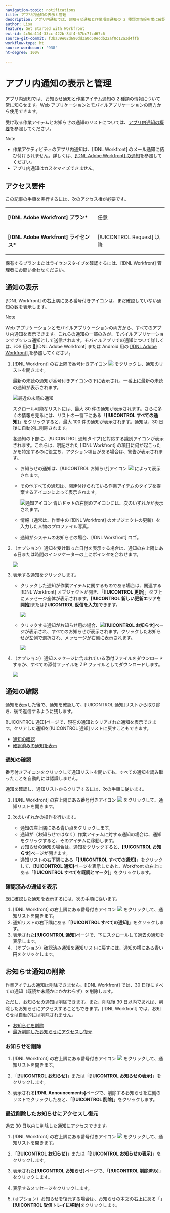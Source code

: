 ```yaml
---
navigation-topic: notifications
title: アプリ内通知の表示と管理
description: アプリ内通知では、お知らせ通知と作業項目通知の 2 種類の情報を常に確認できます。Web アプリケーションとモバイルアプリケーションの両方から利用できます」
author: Lisa
feature: Get Started with Workfront
exl-id: 4c5da114-33cc-422b-84f4-67bc7fcd67c6
source-git-commit: f3ba39e02d690dd3a0d50ecdb22af0c12a3d4ffb
workflow-type: ht
source-wordcount: '938'
ht-degree: 100%

---
```


# アプリ内通知の表示と管理

アプリ内通知では、お知らせ通知と作業アイテム通知の 2 種類の情報について常に知らせます。Web アプリケーションとモバイルアプリケーションの両方から使用できます。

受け取る作業アイテムとお知らせの通知のリストについては、[アプリ内通知の概要](../../workfront-basics/using-notifications/in-app-notifications-overview.md)を参照してください。

>[!NOTE]
>
>* 作業アクティビティのアプリ内通知は、[!DNL Workfront] のメール通知に結び付けられません。詳しくは、[[!DNL Adobe Workfront]  の通知](../../workfront-basics/using-notifications/wf-notifications.md)を参照してください。
>* アプリ内通知はカスタマイズできません。
>



## アクセス要件

この記事の手順を実行するには、次のアクセス権が必要です。

<table style="table-layout:auto"> 
 <col> 
 </col> 
 <col> 
 </col> 
 <tbody> 
  <tr> 
   <td role="rowheader"><strong>[!DNL Adobe Workfront] プラン*</strong></td> 
   <td> <p>任意</p> </td> 
  </tr> 
  <tr> 
   <td role="rowheader"><strong>[!DNL Adobe Workfront] ライセンス*</strong></td> 
   <td> <p>[!UICONTROL Request] 以降</p> </td> 
  </tr> 
 </tbody> 
</table>

保有するプランまたはライセンスタイプを確認するには、[!DNL Workfront] 管理者にお問い合わせください。

## 通知の表示

[!DNL Workfront] の右上隅にある番号付きアイコンは、まだ確認していない通知の数を表示します。

>[!NOTE]
>
>Web アプリケーションとモバイルアプリケーションの両方から、すべてのアプリ内通知を表示できます。これらの通知の一部のみが、モバイルアプリケーションでプッシュ通知として送信されます。モバイルアプリでの通知について詳しくは、iOS 用の [&#128279;](../../workfront-basics/mobile-apps/using-the-workfront-mobile-app/workfront-for-ios.md)[!DNL Adobe Workfront]  または Android 用の [[!DNL Adobe Workfront] ](../../workfront-basics/mobile-apps/using-the-workfront-mobile-app/workfront-for-android.md) を参照してください。

1. [!DNL Workfront] の右上隅で番号付きアイコン ![](assets/notifications-icon-jewel.jpg) をクリックし、通知のリストを開きます。

   最新の未読の通知が番号付きアイコンの下に表示され、一番上に最新の未読の通知が表示されます。

   ![最近の未読の通知](assets/qs-notifications-350x330.png)

   スクロール可能なリストには、最大 80 件の通知が表示されます。さらに多くの情報を見るには、リストの一番下にある「**[!UICONTROL すべての通知]**」をクリックすると、最大 100 件の通知が表示されます。通知は、30 日後に自動的に削除されます。

   各通知の下部に、[!UICONTROL 通知タイプ]と対応する識別アイコンが表示されます。これらは、明記された [!DNL Workfront] の項目に何が起こったかを特定するのに役立ち、アクション項目がある場合は、警告が表示されます。

   * お知らせの通知は、[!UICONTROL お知らせ]アイコン ![](assets/announcement.png) によって表示されます。

   * その他すべての通知は、関連付けられている作業アイテムのタイプを提案するアイコンによって表示されます。

     ![通知アイコン](assets/ntfcntype&icon-350x330.png)
青いドットの右側のアイコンには、次のいずれかが表示されます。

   * 情報（通常は、作業中の [!DNL Workfront] のオブジェクトの更新）を入力した人物のプロファイル写真。
   * 通知がシステムのお知らせの場合、[!DNL Workfront] ロゴ。


1. （オプション）通知を受け取った日付を表示する場合は、通知の右上隅にある日または時間のインジケーターの上にポインタを合わせます。

   ![](assets/hoveroverdate-350x437.png)

1. 表示する通知をクリックします。

   * クリックした通知が作業アイテムに関するものである場合は、関連する [!DNL Workfront] オブジェクトが開き、「**[!UICONTROL 更新]**」タブ上にメッセージ全体が表示されます。**[!UICONTROL 新しい更新エリアを開始]**&#x200B;または&#x200B;**[!UICONTROL 返信を入力]**&#x200B;できます。

     ![](assets/object-opens-click-work-ntfctn-qs-350x183.png)

   * クリックする通知がお知らせ用の場合、![](assets/announcement.png)**[!UICONTROL お知らせ]**&#x200B;ページが表示され、すべてのお知らせが表示されます。クリックしたお知らせが左側で選択され、メッセージが右側に表示されます。

     ![](assets/announcements-page-qs-350x210.png)

1. （オプション）通知メッセージに含まれている添付ファイルをダウンロードするか、すべての添付ファイルを ZIP ファイルとしてダウンロードします。

   ![](assets/download-attachments-350x106.png)

## 通知の確認

通知を表示した後で、通知を確認して、[!UICONTROL 通知]リストから取り除き、後で返信するように残します。

[!UICONTROL 通知]ページで、現在の通知とクリアされた通知を表示できます。クリアした通知を[!UICONTROL 通知]リストに戻すこともできます。

* [通知の確認](#acknowledge-notifications)
* [確認済みの通知を表示](#view-acknowledged-notifications)

### 通知の確認

番号付きアイコンをクリックして通知リストを開いても、すべての通知を読み取ったことを自動的には認識しません。

通知を確認し、通知リストからクリアするには、次の手順に従います。

1. [!DNL Workfront] の右上隅にある番号付きアイコン ![](assets/notifications-icon-jewel.jpg) をクリックして、通知リストを開きます。
1. 次のいずれかの操作を行います。

   * 通知の左上隅にある青い点をクリックします。
   * 通知が（お知らせではなく）作業アイテムに対する通知の場合は、通知をクリックすると、そのアイテムに移動します。
   * お知らせの通知の場合は、通知をクリックすると、**[!UICONTROL お知らせ]**&#x200B;ページが開きます。
   * 通知リストの右下隅にある「**[!UICONTROL すべての通知]**」をクリックして、**[!UICONTROL 通知]**&#x200B;ページを表示したあと、Workfront の右上にある「**[!UICONTROL すべてを既読とマーク]**」をクリックします。

### 確認済みの通知を表示

既に確認した通知を表示するには、次の手順に従います。

1. [!DNL Workfront] の右上隅にある番号付きアイコン ![](assets/notifications-icon-jewel.jpg) をクリックして、通知リストを開きます。
1. 通知リストの右下隅にある「**[!UICONTROL すべての通知]**」をクリックします。
1. 表示された&#x200B;**[!UICONTROL 通知]**&#x200B;ページで、下にスクロールして過去の通知を表示します。
1. （オプション）確認済み通知を通知リストに戻すには、通知の横にある青い円をクリックします。

## お知らせ通知の削除

作業アイテムの通知は削除できません。[!DNL Workfront] では、30 日後にすべての通知（既読か未読かにかかわらず）を削除します。

ただし、お知らせの通知は削除できます。また、削除後 30 日以内であれば、削除したお知らせにアクセスすることもできます。[!DNL Workfront] では、お知らせは自動的には削除されません。

* [お知らせを削除](#delete-an-announcement)
* [最近削除したお知らせにアクセスし復元](#access-and-restore-an-announcement-you-deleted-recently)

### お知らせを削除

1. [!DNL Workfront] の右上隅にある番号付きアイコン ![](assets/notifications-icon-jewel.jpg) をクリックして、通知リストを開きます。
1. 「**[!UICONTROL お知らせ]**」または「**[!UICONTROL お知らせの表示]**」をクリックします。

1. 表示される&#x200B;**[!DNL Announcements]**&#x200B;ページで、削除するお知らせを左側のリストでクリックしたあと、「**[!UICONTROL 削除]**」をクリックします。

### 最近削除したお知らせにアクセスし復元

過去 30 日以内に削除した通知にアクセスできます。

1. [!DNL Workfront] の右上隅にある番号付きアイコン ![](assets/notifications-icon-jewel.jpg) をクリックして、通知リストを開きます。
1. 「**[!UICONTROL お知らせ]**」または「**[!UICONTROL お知らせの表示]**」をクリックします。

1. 表示された&#x200B;**[!UICONTROL お知らせ]**&#x200B;ページで、「**[!UICONTROL 削除済み]**」をクリックします。

1. 表示するメッセージをクリックします。
1. (オプション）お知らせを復元する場合は、お知らせの本文の右上にある「」**[!UICONTROL 受信トレイに移動]**&#x200B;をクリックします。

